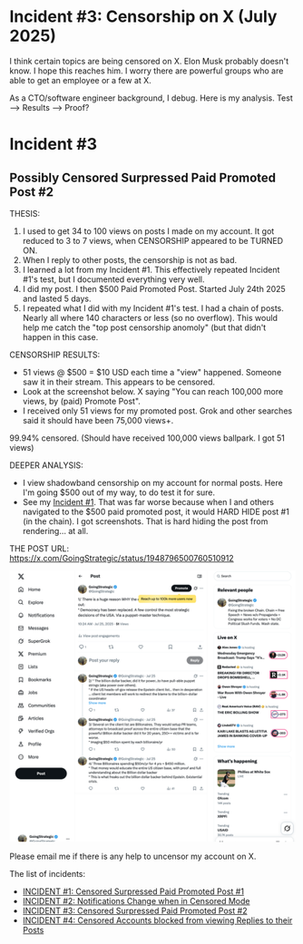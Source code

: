 # Incident #3: Censorship on X   (July 2025)

I think certain topics are being censored on X.  Elon Musk probably doesn't know. I hope this reaches him. I worry there are powerful groups who are able to get an employee or a few at X.

As a CTO/software engineer background, I debug. Here is my analysis. Test --> Results --> Proof?

# Incident #3
## Possibly Censored Surpressed Paid Promoted Post #2

THESIS:
1) I used to get 34 to 100 views on posts I made on my account. It got reduced to 3 to 7 views, when CENSORSHIP appeared to be TURNED ON.
2) When I reply to other posts, the censorship is not as bad.
3) I learned a lot from my Incident #1. This effectively repeated Incident #1's test, but I documented everything very well.
4) I did my post.  I then $500 Paid Promoted Post. Started July 24th 2025 and lasted 5 days.
5) I repeated what I did with my Incident #1's test. I had a chain of posts. Nearly all where 140 characters or less (so no overflow). This would help me catch the "top post censorship anomoly" (but that didn't happen in this case.

CENSORSHIP RESULTS:
* 51 views @ $500 = $10 USD each time a "view" happened. Someone saw it in their stream.  This appears to be censored.
* Look at the screenshot below.  X saying "You can reach 100,000 more views, by (paid) Promote Post".
* I received only 51 views for my promoted post.  Grok and other searches said it should have been 75,000 views+.

99.94% censored.  (Should have received 100,000 views ballpark. I got 51 views)

DEEPER ANALYSIS:
* I view shadowband censorship on my account for normal posts.  Here I'm going $500 out of my way, to do test it for sure.
* See my [Incident #1](https://github.com/FreedomNow2025/Anti_Censorship_Holon/blob/main/Files/People.md). That was far worse because when I and others navigated to the $500 paid promoted post, it would HARD HIDE post #1 (in the chain). I got screenshots.  That is hard hiding the post from rendering... at all.



THE POST URL: https://x.com/GoingStrategic/status/1948796500760510912

![The Post](https://github.com/FreedomNow2025/X_Censorship/blob/main/other/Post_2025_July_Promoted.png)

Please email me if there is any help to uncensor my account on X.


The list of incidents:
* [INCIDENT #1: Censored Surpressed Paid Promoted Post #1](https://github.com/FreedomNow2025/X_Censorship/blob/main/Incident_1.md)
* [INCIDENT #2: Notifications Change when in Censored Mode](https://github.com/FreedomNow2025/X_Censorship/blob/main/Incident_2.md)
* [INCIDENT #3: Censored Surpressed Paid Promoted Post #2](https://github.com/FreedomNow2025/X_Censorship/blob/main/Incident_3.md)
* [INCIDENT #4: Censored Accounts blocked from viewing Replies to their Posts](https://github.com/FreedomNow2025/X_Censorship/blob/main/Incident_4.md)

